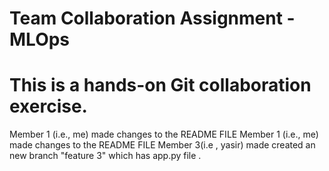 # Team Collaboration Assignment - MLOps

# This is a hands-on Git collaboration exercise.

Member 1 (i.e., me) made changes to the README FILE
Member 1 (i.e., me) made changes to the README FILE
Member 3(i.e , yasir) made created an new branch "feature 3" which has app.py file .
